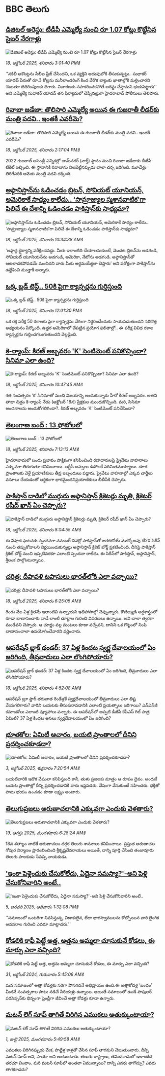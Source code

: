 # BBC తెలుగు## [డిజిటల్ అరెస్టు: టీడీపీ ఎమ్మెల్యే నుంచి రూ 1.07 కోట్లు కొట్టేసిన సైబర్ నేరగాళ్లు](https://www.bbc.com/telugu/articles/c0qp0lne3j4o?at_medium=RSS&at_campaign=rss?at_campaign=githubrss)![డిజిటల్ అరెస్టు: టీడీపీ ఎమ్మెల్యే నుంచి రూ 1.07 కోట్లు కొట్టేసిన సైబర్ నేరగాళ్లు](https://ichef.bbci.co.uk/ace/ws/240/cpsprodpb/02c0/live/f681a840-ac32-11f0-b3b3-c99a905ae914.jpg)_18, అక్టోబర్ 2025, శనివారం 3:01:40 PMకి_''నకిలీ అకౌంట్లను సీబీఐ ఫ్రీజ్ చేసిందని, ఒక వ్యక్తిని అదుపులోకి తీసుకున్నట్లు.. సుధాకర్ యాదవ్ పేరుతో రూ.3 కోట్లను మనీలాండరింగ్ కింద వేరొక బ్యాంకు ఖాతాల్లోకి మళ్లించారని చెబుతూ బెదిరింపులకు దిగారు. విచారణకు సహకరించకపోతే అరెస్టు చేస్తామని భయపెట్టారు'' అని ఎమ్మెల్యే సుధాకర్ యాదవ్ తన ఫిర్యాదులో చెప్పినట్లుగా హైదరాబాద్ పోలీసులు తెలిపారు.## [రివాబా జడేజా: తొలిసారి ఎమ్మెల్యే అయిన ఈ గుజరాతీ లీడర్‌కు మంత్రి పదవి.. ఇంతకీ ఎవరీమె?](https://www.bbc.com/telugu/articles/c709exyg5ejo?at_medium=RSS&at_campaign=rss?at_campaign=githubrss)![రివాబా జడేజా: తొలిసారి ఎమ్మెల్యే అయిన ఈ గుజరాతీ లీడర్‌కు మంత్రి పదవి.. ఇంతకీ ఎవరీమె?](https://ichef.bbci.co.uk/ace/ws/240/cpsprodpb/9741/live/16cb8db0-ac2d-11f0-a014-63265a18b928.jpg)_18, అక్టోబర్ 2025, శనివారం 2:17:04 PMకి_2022 గుజరాత్ అసెంబ్లీ ఎన్నికల్లో జామ్‌నగర్ (నార్త్) స్థానం నుంచి రివాబా జడేజాకు బీజేపీ టికెట్ ఇచ్చింది. ఈ స్థానానికి రివాబాను నిలబెట్టినప్పుడు చాలా చర్చ జరిగింది. మూడేళ్లు తిరిగేసరికి ఆమెకు మంత్రి పదవి దక్కింది.## [అఫ్గానిస్తాన్‌ను ఓడించడం బ్రిటన్, సోవియట్ యూనియన్, అమెరికాకే సాధ్యం కాలేదు.. ‘సామ్రాజ్యాల స్మశానవాటిక’గా పిలిచే ఈ దేశాన్ని ఓడించడం పాకిస్తాన్‌కు సాధ్యమా?](https://www.bbc.com/telugu/articles/c2kpxxn37gwo?at_medium=RSS&at_campaign=rss?at_campaign=githubrss)![అఫ్గానిస్తాన్‌ను ఓడించడం బ్రిటన్, సోవియట్ యూనియన్, అమెరికాకే సాధ్యం కాలేదు.. ‘సామ్రాజ్యాల స్మశానవాటిక’గా పిలిచే ఈ దేశాన్ని ఓడించడం పాకిస్తాన్‌కు సాధ్యమా?](https://ichef.bbci.co.uk/ace/ws/240/cpsprodpb/442a/live/6ea20450-abd9-11f0-b2a1-6f537f66f9aa.jpg)_18, అక్టోబర్ 2025, శనివారం 10:34:38 AMకి_‘అఫ్గాన్ల ధైర్యాన్ని పరీక్షించవద్దు. మీరు ఇలాంటిది చేయాలనుకుంటే, మొదట బ్రిటన్‌ను అడగండి, సోవియట్ యూనియన్‌ను అడగండి, అమెరికా, నేటోను అడగండి.  అఫ్గానిస్తాన్‌తో ఆటలాడకపోవడమే మంచిదని వారు మీకు అర్థమయ్యేలా చెప్తారు’ అని పరోక్షంగా పాకిస్తాన్‌ను ఉద్దేశించి ముత్తాకీ అన్నారు.## [ఒక్క బ్లడ్ టెస్ట్.. 50కి పైగా క్యాన్సర్లను గుర్తిస్తుంది](https://www.bbc.com/telugu/articles/cx2p7xnly38o?at_medium=RSS&at_campaign=rss?at_campaign=githubrss)![ఒక్క బ్లడ్ టెస్ట్.. 50కి పైగా క్యాన్సర్లను గుర్తిస్తుంది](https://ichef.bbci.co.uk/ace/ws/240/cpsprodpb/46fa/live/2b4e4790-ac10-11f0-ba75-093eca1ac29b.jpg)_18, అక్టోబర్ 2025, శనివారం 12:01:30 PMకి_ఒక రక్త పరీక్ష  50 రకాలకు పైగా క్యాన్సర్లను వేగంగా నిర్ధరించేందుకు సాయపడుతుందని సరికొత్త అధ్యయనం పేర్కొంది.
ఉత్తర అమెరికాలో చేపట్టిన ప్రయోగ ఫలితాల్లో.. ఈ పరీక్ష వివిధ రకాల క్యాన్సర్లను గుర్తించగలుగుతుందని వెల్లడైంది.## [కె-ర్యాంప్: కిరణ్ అబ్బవరం 'K' సెంటిమెంట్ పనికొచ్చిందా? సినిమా ఎలా ఉంది?](https://www.bbc.com/telugu/articles/crkl0xp8l87o?at_medium=RSS&at_campaign=rss?at_campaign=githubrss)![కె-ర్యాంప్: కిరణ్ అబ్బవరం 'K' సెంటిమెంట్ పనికొచ్చిందా? సినిమా ఎలా ఉంది?](https://ichef.bbci.co.uk/ace/ws/240/cpsprodpb/2f84/live/5c9343c0-ac0e-11f0-a47c-6f0c4d6b53fc.png)_18, అక్టోబర్ 2025, శనివారం 10:47:45 AMకి_గత సంవత్సరం ‘క’ సినిమాతో మంచి విజయాన్ని అందుకున్నారు హీరో కిర‌ణ్ అబ్బ‌వ‌రం. అతని తాజా చిత్రం కె-ర్యాంప్‌ నేడు (అక్టోబర్ 18న) ప్రేక్షకుల ముందుకొచ్చింది. మరి, సినిమా అంచనాలను అందుకోగలిగిందా?. కిరణ్ అబ్బవరం ‘K’  సెంటిమెంట్ పనిచేసిందా?## [తెలంగాణ బంద్ : 13 ఫోటోలలో](https://www.bbc.com/telugu/articles/c0exw42vpzjo?at_medium=RSS&at_campaign=rss?at_campaign=githubrss)![తెలంగాణ బంద్ : 13 ఫోటోలలో](https://ichef.bbci.co.uk/ace/ws/240/cpsprodpb/91ce/live/387911b0-abee-11f0-a43d-bf4012d86e07.jpg)_18, అక్టోబర్ 2025, శనివారం 7:13:13 AMకి_హైదరాబాదులో బందు ప్రభావం పాక్షికంగా కనిపించింది రహదారులపై ప్రైవేటు వాహనాలు ఎక్కువగా తిరుగుతూ కనిపించాయి .ఆర్టీసీ బస్సులు డిపోలకే పరిమితమయ్యాయి .దూర ప్రాంతాలకు వెళ్లే ప్రయాణికులు తీవ్ర ఇబ్బందులు పడ్డారు. ప్రైవేటు వాహనాల్లో ఎక్కవ చార్జీలు వసూలు చేయడంతో ఆర్థికంగా భారమైందనిప్రయాణికులు బీబీసీకి చెప్పారు.## [పాకిస్తాన్ దాడిలో ముగ్గురు అఫ్గానిస్తాన్ క్రికెటర్లు మృతి, క్రికెటర్ రషీద్ ఖాన్ ఏం చెప్పారు? ](https://www.bbc.com/telugu/articles/cr5e62dpq7jo?at_medium=RSS&at_campaign=rss?at_campaign=githubrss)![పాకిస్తాన్ దాడిలో ముగ్గురు అఫ్గానిస్తాన్ క్రికెటర్లు మృతి, క్రికెటర్ రషీద్ ఖాన్ ఏం చెప్పారు? ](https://ichef.bbci.co.uk/ace/ws/240/cpsprodpb/fd0a/live/b7fd2310-abf6-11f0-969e-458927439f09.jpg)_18, అక్టోబర్ 2025, శనివారం 8:04:55 AMకి_ఈ విషాద ఘటనకు స్పందనగా నవంబర్ చివర్లో పాకిస్తాన్‌తో జరగబోయే ముక్కోణపు  టీ20 సిరీస్‌ నుంచి తప్పుకోవాలని నిర్ణయించుకున్నట్లు అఫ్గానిస్తాన్ క్రికెట్ బోర్డ్ ప్రకటించింది. దీనిపై  పాకిస్తాన్ క్రికెట్ బోర్డ్ నుంచి ఇప్పటివరకూ ఎలాంటి స్పందనా రాలేదు. ఈ సిరీస్‌లో పాకిస్తాన్, అఫ్గానిస్తాన్, శ్రీలంక పాల్గొంటున్నాయి.## [చరిత్ర: దీపావళి టపాసులు భారత్‌లోకి ఎలా వచ్చాయి?  ](https://www.bbc.com/telugu/articles/cy40p8k3q0zo?at_medium=RSS&at_campaign=rss?at_campaign=githubrss)![చరిత్ర: దీపావళి టపాసులు భారత్‌లోకి ఎలా వచ్చాయి?  ](https://ichef.bbci.co.uk/ace/ws/240/cpsprodpb/3a7b/live/341594b0-abe7-11f0-a218-3190f163d900.jpg)_18, అక్టోబర్ 2025, శనివారం 6:25:05 AMకి_రెండు వేల ఏళ్ల క్రితమే ఇలాంటివి ఉన్నాయని  ఇతిహాసాల్లో చెప్పున్నారు. కౌటిల్యుడి అర్థశాస్త్రంలో కూడా బాణాసంచాకు వాడే లాంటి చూర్ణాల గురించి వివరణలు ఉన్నాయి. అవి చాలా త్వరగా మండేవని చెప్పారు. ఆ చూర్ణం వల్ల మంటలు కూడా వచ్చేవని, దానిని ఒక గొట్టంలో నింపి బాణాసంచాలా ఉపయోగించేవారని వర్ణించారు.## [ఆపరేషన్ బ్లాక్ థండర్: 37 ఏళ్ల కిందట స్వర్ణ దేవాలయంలో ఏం జరిగింది, తీవ్రవాదులు ఎలా లొంగిపోయారు? ](https://www.bbc.com/telugu/articles/c4gkm7rgp2eo?at_medium=RSS&at_campaign=rss?at_campaign=githubrss)![ఆపరేషన్ బ్లాక్ థండర్: 37 ఏళ్ల కిందట స్వర్ణ దేవాలయంలో ఏం జరిగింది, తీవ్రవాదులు ఎలా లొంగిపోయారు? ](https://ichef.bbci.co.uk/ace/ws/240/cpsprodpb/6b74/live/b564f4d0-ab6e-11f0-aa13-0b0479f6f42a.jpg)_18, అక్టోబర్ 2025, శనివారం 4:52:08 AMకి_ఆపరేషన్ బ్లూ స్టార్ తరువాత రెండేళ్లకే స్వర్ణదేవాలయంలో తీవ్రవాదులు ఎలా తిష్ట వేయగలిగారు? వారిని బయటకు తీసుకురావడానికి ఎలాంటి ప్రయత్నాలు జరిగాయి? ఎన్‌ఎస్‌జీ కమాండోలు ఎలాంటి వ్యూహాలు పన్నారు.  ఈ ఆపరేషన్‌లో  అప్పటి డీజీపీ కేపీఎస్ గిల్ పాత్ర ఏమిటి? 37 ఏళ్ల కిందట అసలు స్వర్ణదేవాలయంలో ఏం జరిగింది?## [భూతకోల: ఏమిటీ ఆచారం, బయటి ప్రాంతాలలో దీనిని ప్రదర్శించకూడదా?](https://www.bbc.com/telugu/articles/cr5qjnvzg7no?at_medium=RSS&at_campaign=rss?at_campaign=githubrss)![భూతకోల: ఏమిటీ ఆచారం, బయటి ప్రాంతాలలో దీనిని ప్రదర్శించకూడదా?](https://ichef.bbci.co.uk/ace/ws/240/cpsprodpb/c56a/live/c8838e90-9f8f-11f0-b741-177e3e2c2fc7.jpg)_3, అక్టోబర్ 2025, శుక్రవారం 7:20:54 AMకి_బయటివారికి ఇదొక వేషంలా కనిపిస్తుంది కానీ, తుళు ప్రజలకు మాత్రం ఆ రూపం దైవం. అందుకే బయట ప్రాంతాల్లో దీన్ని ప్రదర్శించడానికి వారు ఇష్టపడరు. వేషంగా వేసుకుంటే సహించరు. భక్తితో పాటు భయం ఉంచడం కూడా లక్ష్యం అంటారు.## [తెలుగుప్రజలు అరుణాచలానికి ఎక్కువగా ఎందుకు వెళతారు?](https://www.bbc.com/telugu/articles/c8jp32zrzxpo?at_medium=RSS&at_campaign=rss?at_campaign=githubrss)![తెలుగుప్రజలు అరుణాచలానికి ఎక్కువగా ఎందుకు వెళతారు?](https://ichef.bbci.co.uk/ace/ws/240/cpsprodpb/cf2d/live/01932bf0-7d85-11f0-98a0-956f61945264.jpg)_19, ఆగస్టు 2025, మంగళవారం 6:28:24 AMకి_18వ శతాబ్దం నాటికే అరుణాచలం దగ్గర తెలుగు శాసనాలు కనిపించాయి. ప్రస్తుత అరుణాచల గోపుర నిర్మాణం ప్రారంభించింది శ్రీకృష్ణదేవరాయలు అయితే, దాన్ని పూర్తి చేసింది తంజావూరు తెలుగు పాలకుడు సేవప్ప నాయకుడు.## ['ఇంకా పెళ్లెందుకు చేసుకోలేదు, ఏదైనా సమస్యా?'-అని పెళ్లి చేసుకోనివారిని అంటే..](https://www.bbc.com/telugu/articles/cgq1w3lz7yyo?at_medium=RSS&at_campaign=rss?at_campaign=githubrss)!['ఇంకా పెళ్లెందుకు చేసుకోలేదు, ఏదైనా సమస్యా?'-అని పెళ్లి చేసుకోనివారిని అంటే..](https://ichef.bbci.co.uk/ace/ws/240/cpsprodpb/f6de/live/72c94a60-cb3e-11ef-87df-d575b9a434a4.jpg)_5, జనవరి 2025, ఆదివారం 1:32:08 PMకి_''సమాజంలో ఒంటరిగా నివసిస్తున్న, విడాకులైన, లేదా భాగస్వాములను కోల్పోయిన వారి లైంగిక అవసరాల గురించి ఎవరూ మాట్లాడరు.''## [కోడలికి కాఫీ పెట్టే అత్త, అత్తను అమ్మలా చూసుకునే కోడలు, ఈ మార్పు ఎలా వచ్చింది?](https://www.bbc.com/telugu/articles/c1l41zl8el2o?at_medium=RSS&at_campaign=rss?at_campaign=githubrss)![కోడలికి కాఫీ పెట్టే అత్త, అత్తను అమ్మలా చూసుకునే కోడలు, ఈ మార్పు ఎలా వచ్చింది?](https://ichef.bbci.co.uk/ace/ws/240/cpsprodpb/2b61/live/9176a6d0-8b0e-11ef-a81b-b1eda9741da3.jpg)_31, అక్టోబర్ 2024, గురువారం 5:45:08 AMకి_మన సమాజంలో అత్తా కోడళ్లకు సరిగా పొసగదనే అభిప్రాయం ఉంది.ఈ అత్తాకోడళ్ల ‘బంధం’ మీదనే సంవత్సరాల పాటు నడిచే సీరియళ్లు ఉన్నాయి. అయితే సమాజంలో ఉండే పాపులర్ పరసెప్సన్‌కు భిన్నంగా ఫ్రెండ్లీగా జీవించే అత్తా కోడళ్లు కూడా ఉన్నారు.## [మటన్ లెగ్ సూప్ తాగితే విరిగిన ఎముకలు అతుక్కుంటాయా?](https://www.bbc.com/telugu/articles/c0l4g92j8kzo?at_medium=RSS&at_campaign=rss?at_campaign=githubrss)![మటన్ లెగ్ సూప్ తాగితే విరిగిన ఎముకలు అతుక్కుంటాయా?](https://ichef.bbci.co.uk/ace/ws/240/cpsprodpb/b31e/live/cce532c0-6d41-11f0-9462-bb509dc78127.jpg)_1, జులై 2025, మంగళవారం 5:49:58 AMకి_ఎముకలు విరిగినప్పుడు మేక, పొట్టేళ్ల కాళ్లతో చేసిన సూప్ తాగమని చెబుతుంటారు. దీన్ని మటన్ సూప్ అని, పాయా అని అంటుంటారు. తెలుగు రాష్ట్రాలు, తమిళనాడులో ఇలాంటిది తరచూ వింటాం. మరి మటన్ సూప్‌లో అంతలా ఏమున్నాయి? దాన్ని ఎవరు తాగొచ్చు? ఎవరు తాగకూడదు?